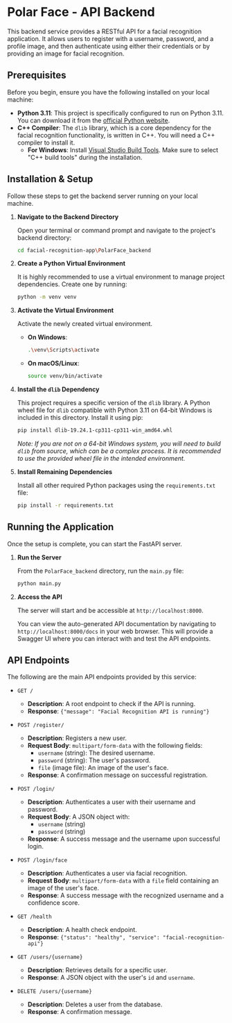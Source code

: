 # Polar Face - API Backend

This backend service provides a RESTful API for a facial recognition application. It allows users to register with a username, password, and a profile image, and then authenticate using either their credentials or by providing an image for facial recognition.

## Prerequisites

Before you begin, ensure you have the following installed on your local machine:

- **Python 3.11**: This project is specifically configured to run on Python 3.11. You can download it from the [official Python website](https://www.python.org/downloads/).
- **C++ Compiler**: The `dlib` library, which is a core dependency for the facial recognition functionality, is written in C++. You will need a C++ compiler to install it.
  - **For Windows**: Install [Visual Studio Build Tools](https://visualstudio.microsoft.com/visual-cpp-build-tools/). Make sure to select "C++ build tools" during the installation.

## Installation & Setup

Follow these steps to get the backend server running on your local machine.

1.  **Navigate to the Backend Directory**

    Open your terminal or command prompt and navigate to the project's backend directory:

    ```bash
    cd facial-recognition-app\PolarFace_backend
    ```

2.  **Create a Python Virtual Environment**

    It is highly recommended to use a virtual environment to manage project dependencies. Create one by running:

    ```bash
    python -m venv venv
    ```

3.  **Activate the Virtual Environment**

    Activate the newly created virtual environment.

    - **On Windows**:
      ```bash
      .\venv\Scripts\activate
      ```
    - **On macOS/Linux**:
      ```bash
      source venv/bin/activate
      ```

4.  **Install the `dlib` Dependency**

    This project requires a specific version of the `dlib` library. A Python wheel file for `dlib` compatible with Python 3.11 on 64-bit Windows is included in this directory. Install it using pip:

    ```bash
    pip install dlib-19.24.1-cp311-cp311-win_amd64.whl
    ```

    _Note: If you are not on a 64-bit Windows system, you will need to build `dlib` from source, which can be a complex process. It is recommended to use the provided wheel file in the intended environment._

5.  **Install Remaining Dependencies**

    Install all other required Python packages using the `requirements.txt` file:

    ```bash
    pip install -r requirements.txt
    ```

## Running the Application

Once the setup is complete, you can start the FastAPI server.

1.  **Run the Server**

    From the `PolarFace_backend` directory, run the `main.py` file:

    ```bash
    python main.py
    ```

2.  **Access the API**

    The server will start and be accessible at `http://localhost:8000`.

    You can view the auto-generated API documentation by navigating to `http://localhost:8000/docs` in your web browser. This will provide a Swagger UI where you can interact with and test the API endpoints.

## API Endpoints

The following are the main API endpoints provided by this service:

- `GET /`

  - **Description**: A root endpoint to check if the API is running.
  - **Response**: `{"message": "Facial Recognition API is running"}`

- `POST /register/`

  - **Description**: Registers a new user.
  - **Request Body**: `multipart/form-data` with the following fields:
    - `username` (string): The desired username.
    - `password` (string): The user's password.
    - `file` (image file): An image of the user's face.
  - **Response**: A confirmation message on successful registration.

- `POST /login/`

  - **Description**: Authenticates a user with their username and password.
  - **Request Body**: A JSON object with:
    - `username` (string)
    - `password` (string)
  - **Response**: A success message and the username upon successful login.

- `POST /login/face`

  - **Description**: Authenticates a user via facial recognition.
  - **Request Body**: `multipart/form-data` with a `file` field containing an image of the user's face.
  - **Response**: A success message with the recognized username and a confidence score.

- `GET /health`

  - **Description**: A health check endpoint.
  - **Response**: `{"status": "healthy", "service": "facial-recognition-api"}`

- `GET /users/{username}`

  - **Description**: Retrieves details for a specific user.
  - **Response**: A JSON object with the user's `id` and `username`.

- `DELETE /users/{username}`
  - **Description**: Deletes a user from the database.
  - **Response**: A confirmation message.

